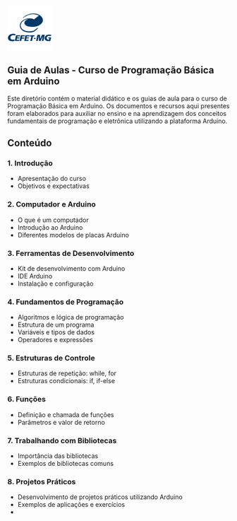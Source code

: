 <td style="width: 20%;"><img src=https://github.com/Epaminondaslage/Automacao-industrial-e-residencial-Ecossistema-didatico/blob/main/img/Logo_CEFET-MG.png width="20%" /></td>

## Guia de Aulas - Curso de Programação Básica em Arduino

Este diretório contém o material didático e os guias de aula para o curso de Programação Básica em Arduino. Os documentos e recursos aqui presentes foram elaborados para auxiliar no ensino e na aprendizagem dos conceitos fundamentais de programação e eletrônica utilizando a plataforma Arduino.

## Conteúdo

### 1. Introdução
- Apresentação do curso
- Objetivos e expectativas

### 2. Computador e Arduino
- O que é um computador
- Introdução ao Arduino
- Diferentes modelos de placas Arduino

### 3. Ferramentas de Desenvolvimento
- Kit de desenvolvimento com Arduino
- IDE Arduino
- Instalação e configuração

### 4. Fundamentos de Programação
- Algoritmos e lógica de programação
- Estrutura de um programa
- Variáveis e tipos de dados
- Operadores e expressões

### 5. Estruturas de Controle
- Estruturas de repetição: while, for
- Estruturas condicionais: if, if-else


### 6. Funções
- Definição e chamada de funções
- Parâmetros e valor de retorno

### 7. Trabalhando com Bibliotecas
- Importância das bibliotecas
- Exemplos de bibliotecas comuns

### 8. Projetos Práticos
- Desenvolvimento de projetos práticos utilizando Arduino
- Exemplos de aplicações e exercícios
- 

